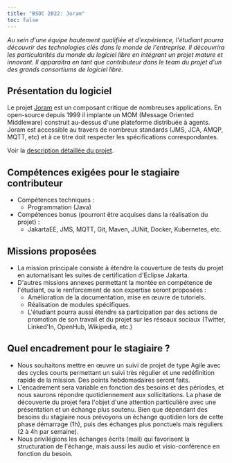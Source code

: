 ```yaml
---
title: "BSOC 2022: Joram"
toc: false
---
```


*Au sein d'une équipe hautement qualifiée et d'expérience, l'étudiant pourra découvrir des technologies clés dans le monde de l'entreprise. Il découvrira les particularités du monde du logiciel libre en intégrant un projet mature et innovant. Il apparaitra en tant que contributeur dans le team du projet d'un des grands consortiums de logiciel libre.*

## Présentation du logiciel

Le projet [Joram](https://joram.ow2.io/index.html) est un composant critique de nombreuses applications. En open-source depuis 1999 il implante un MOM (Message Oriented Middleware) construit au-dessus d'une plateforme distribuée à agents. Joram est accessible au travers de nombreux standards (JMS, JCA, AMQP, MQTT, etc) et à ce titre doit respecter les spécifications correspondantes.

Voir la [description détaillée du projet](https://docs.google.com/document/d/1L0EDzyAx8DsBeP8jnh4KwpiRQpcYCVifyKl8ApbjEwE/edit?usp=sharing).

## Compétences exigées pour le stagiaire contributeur

- Compétences techniques : 
  - Programmation (Java)
- Compétences bonus (pourront être acquises dans la réalisation du projet) : 
  - JakartaEE, JMS, MQTT, Git, Maven, JUNit, Docker, Kubernetes, etc.

## Missions proposées

- La mission principale consiste à étendre la couverture de tests du projet en automatisant les suites de certification d'Eclipse Jakarta.
- D'autres missions annexes permettant la montée en compétence de l'étudiant, ou le renforcement de son expertise seront proposées :
  - Amélioration de la documentation, mise en œuvre de tutoriels.
  - Réalisation de modules spécifiques.
  - L'étudiant pourra aussi étendre sa participation par des actions de promotion de son travail et du projet sur les réseaux sociaux (Twitter, Linked'In, OpenHub, Wikipedia, etc.)

## Quel encadrement pour le stagiaire ?

- Nous souhaitons mettre en œuvre un suivi de projet de type Agile avec des cycles courts permettant un suivi très régulier et une redéfinition rapide de la mission. Des points hebdomadaires seront faits. 
- L'encadrement sera variable en fonction des besoins et des périodes, et nous saurons répondre quotidiennement aux sollicitations. La phase de découverte du projet fera l'objet d'une attention particulière avec une présentation et un échange plus soutenu. Bien que dépendant des besoins du stagiaire nous prévoyons un échange quotidien lors de cette phase démarrage (1h), puis des échanges plus ponctuels mais réguliers (2 à 4h par semaine).
- Nous privilégions les échanges écrits (mail) qui favorisent la structuration de l'échange, mais aussi les audio et visio-conférence en fonction du besoin.


